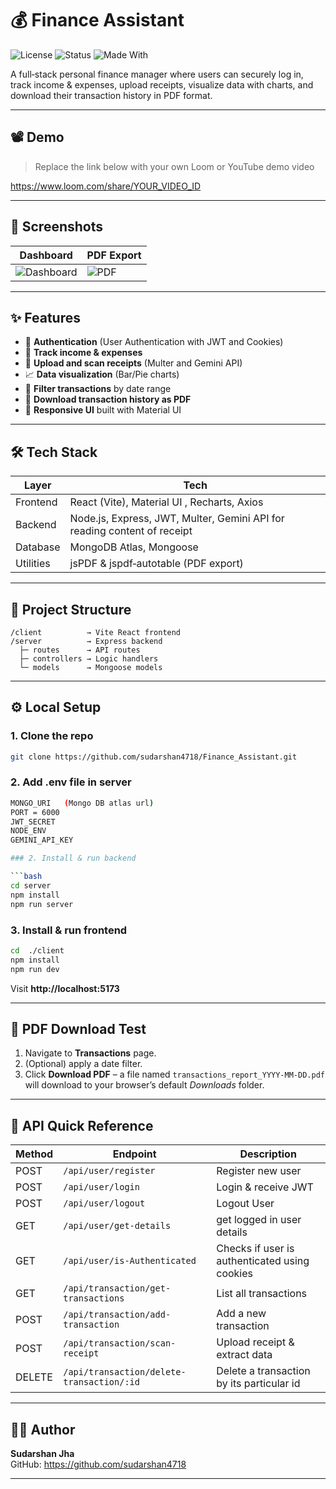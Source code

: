 # 💰 Finance Assistant

![License](https://img.shields.io/badge/license-MIT-green)
![Status](https://img.shields.io/badge/status-active-brightgreen)
![Made With](https://img.shields.io/badge/made%20with-React%20%26%20Node.js-blue)

A full‑stack personal finance manager where users can securely log in, track income & expenses, upload receipts, visualize data with charts, and download their transaction history in PDF format.

---

## 📽️ Demo

> Replace the link below with your own Loom or YouTube demo video

https://www.loom.com/share/YOUR_VIDEO_ID

---

## 📸 Screenshots

| Dashboard | PDF Export |
|-----------|------------|
| ![Dashboard](./screenshots/dashboard.png) | ![PDF](./screenshots/pdf-download.png) |

---

## ✨ Features

- 🔐 **Authentication** (User Authentication with JWT and Cookies)  
- 💸 **Track income & expenses**  
- 🧾 **Upload and scan receipts** (Multer and Gemini API)  
- 📈 **Data visualization** (Bar/Pie charts)  
- 📆 **Filter transactions** by date range  
- 📄 **Download transaction history as PDF**  
- 📱 **Responsive UI** built with Material UI

---

## 🛠 Tech Stack

| Layer     | Tech                                                          |
|-----------|---------------------------------------------------------------|
| Frontend  | React (Vite), Material UI , Recharts, Axios        |
| Backend   | Node.js, Express, JWT, Multer, Gemini API for reading content of receipt             |
| Database  | MongoDB Atlas, Mongoose                                       |
| Utilities | jsPDF & jspdf‑autotable (PDF export)                          |

---

## 📂 Project Structure

```text
/client          → Vite React frontend
/server          → Express backend
  ├─ routes      → API routes
  ├─ controllers → Logic handlers
  └─ models      → Mongoose models  
```

---

## ⚙️ Local Setup

### 1. Clone the repo

```bash
git clone https://github.com/sudarshan4718/Finance_Assistant.git
```
### 2. Add .env file in server

```bash
MONGO_URI   (Mongo DB atlas url)
PORT = 6000
JWT_SECRET
NODE_ENV
GEMINI_API_KEY 

### 2. Install & run backend

```bash
cd server
npm install
npm run server
```

### 3. Install & run frontend

```bash
cd  ./client
npm install
npm run dev
```

Visit **http://localhost:5173**

---

## 🧪 PDF Download Test

1. Navigate to **Transactions** page.  
2. (Optional) apply a date filter.  
3. Click **Download PDF** – a file named `transactions_report_YYYY-MM-DD.pdf` will download to your browser’s default *Downloads* folder.

---

## 📄 API Quick Reference

| Method | Endpoint                               | Description                                  |
|--------|----------------------------------------|----------------------------------------------|
| POST   | `/api/user/register`                   | Register new user                            |
| POST   | `/api/user/login`                      | Login & receive JWT                          |
| POST   | `/api/user/logout`                     | Logout User                                  |
| GET    | `/api/user/get-details`                | get logged in user details                   |
| GET    | `/api/user/is-Authenticated`           | Checks if user is authenticated using cookies|             
| GET    | `/api/transaction/get-transactions`    | List all transactions                        |
| POST   | `/api/transaction/add-transaction`     | Add a new transaction                        |
| POST   | `/api/transaction/scan-receipt`        | Upload receipt & extract data                |
| DELETE | `/api/transaction/delete-transaction/:id`| Delete a transaction by its particular id  |

---

## 🧑‍💻 Author

**Sudarshan Jha**  
GitHub: <https://github.com/sudarshan4718>

---


